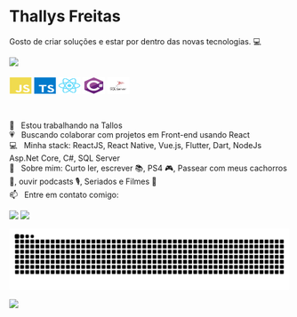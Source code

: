 # Thallys Freitas

Gosto de criar soluções e estar por dentro das novas tecnologias. :computer:

 <div>
  <img height="180em" src="https://github-readme-stats.vercel.app/api/top-langs/?username=thallysfs&layout=compact&langs_count=7"/>
 <!-- <img height="180em" src="https://github-readme-stats.vercel.app/api/top-langs/?username=thallysfs&layout=compact&langs_count=7&theme=dracula"/> -->
</div>
<div style="display: inline_block"><br>
  <img align="center" alt="Thallys-Js" height="30" width="40" src="https://raw.githubusercontent.com/devicons/devicon/master/icons/javascript/javascript-plain.svg">
  <img align="center" alt="Thallys-Ts" height="30" width="40" src="https://raw.githubusercontent.com/devicons/devicon/master/icons/typescript/typescript-plain.svg">
  <img align="center" alt="Thallys-React" height="30" width="40" src="https://raw.githubusercontent.com/devicons/devicon/master/icons/react/react-original.svg">
  <img align="center" alt="Thallys-Csharp" height="30" width="40" src="https://raw.githubusercontent.com/devicons/devicon/master/icons/csharp/csharp-original.svg">
 <img align="center" alt="Thallys-SqlServer" height="30" width="40" src="https://github.com/thallysfs/thallysfs/blob/master/.github/Microsoft%20SQL%20Server.svg">
</div>
 <br/>
 <br/>
 
 🌲  &nbsp; Estou trabalhando na Tallos 
 <br/> :heartpulse: &nbsp; Buscando colaborar com projetos em Front-end usando React
 <br/> :computer: &nbsp; Minha stack: ReactJS, React Native, Vue.js, Flutter, Dart, NodeJs Asp.Net Core, C#, SQL Server
 <br/> 💬  &nbsp; Sobre mim: Curto ler, escrever :books:, PS4 :video_game:, Passear com meus cachorros :dog:, ouvir podcasts 🎙️, Seriados e Filmes :vhs: 
 <br/> 📫 &nbsp; Entre em contato comigo: 
<div> 
  <a href = "mailto:thallys@hotmail.com"><img src="https://img.shields.io/badge/-Hotmail-%23333?style=for-the-badge&logo=gmail&logoColor=white" target="_blank"></a>
  <a href="https://www.linkedin.com/in/thallys-freitas-87155074/" target="_blank"><img src="https://img.shields.io/badge/-LinkedIn-%230077B5?style=for-the-badge&logo=linkedin&logoColor=white" target="_blank"></a> 
 
 ![Snake animation](https://github.com/thallysfs/thallysfs/blob/output/github-contribution-grid-snake.svg)
 
</div>
<a href="https://aspecta.id/u/thallysfs" target="_blank"><img src="https://image-generator.aspecta.id/profile-share-images/generate?env=production&username=thallysfs&image_name=profile&w=1042&h=510&dpr=2" width="1042" /></a>
